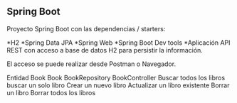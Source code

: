## Spring Boot
Proyecto Spring Boot con las dependencias / starters:

*H2
*Spring Data JPA
*Spring Web
*Spring Boot Dev tools
*Aplicación API REST con acceso a base de datos H2 para persistir la información.

El acceso se puede realizar desde Postman o Navegador.

Entidad Book
Book
BookRepository
BookController
Buscar todos los libros
buscar un solo libro
Crear un nuevo libro
Actualizar un libro existente
Borrar un libro
Borrar todos los libros